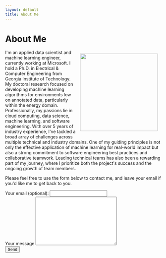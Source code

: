 ```yaml
---
layout: default
title: About Me
---
```


<h1 class="pageTitle">About Me</h1>

<div>
  <img src="{{ '/assets/img/yazeed.jpg' | prepend: site.baseurl }}" alt="" height="250" width="250" align="right" hspace="12" vspace="12">
</div>

<div>

<p>
I'm an applied data scientist and machine learning engineer, currently working at Microsoft. I hold a Ph.D. in Electrical & Computer Engineering from Georgia Institute of Technology. My doctoral research focused on developing machine learning algorithms for environments low on annotated data, particularly within the energy domain. Professionally, my passions lie in cloud computing, data science, machine learning, and software engineering. With over 5 years of industry experience, I've tackled a broad array of challenges across multiple technical and industry domains. One of my guiding principles is not only the effective application of machine learning for real-world impact but also a strong commitment to software engineering best practices and collaborative teamwork. Leading technical teams has also been a rewarding part of my journey, where I prioritize both the project's success and the ongoing growth of team members.
</p>

<p>
Please feel free to use the form below to contact me, and leave your email if you'd like me to get back to you.
</p>
</div>

<div>
<form action="https://formspree.io/f/xnqyaeay" method="POST">
    <label for="email">Your email (optional):</label>
    <input type="email" id="email" name="_replyto" class="full-width"><br>
    <label for="message">Your message</label>
    <textarea name="message" id="message" cols="30" rows="10" class="full-width"></textarea><br>
    <!-- <input type="submit" value="Send" class="button"> -->
    <button type="submit">Send</button>
  </form>

</div>
